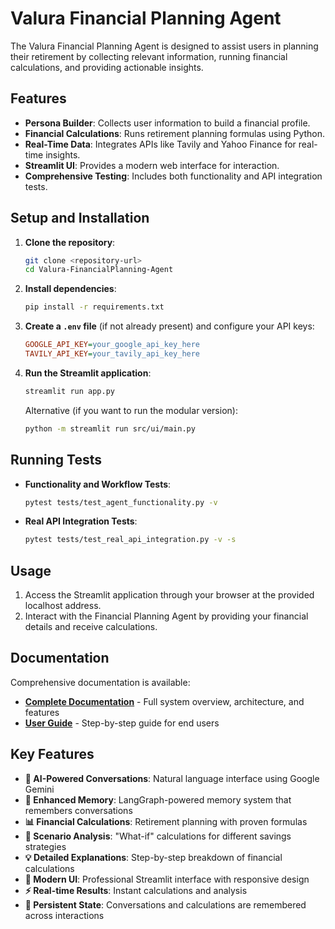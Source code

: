 # Valura Financial Planning Agent

The Valura Financial Planning Agent is designed to assist users in planning their retirement by collecting relevant information, running financial calculations, and providing actionable insights.

## Features

- **Persona Builder**: Collects user information to build a financial profile.
- **Financial Calculations**: Runs retirement planning formulas using Python.
- **Real-Time Data**: Integrates APIs like Tavily and Yahoo Finance for real-time insights.
- **Streamlit UI**: Provides a modern web interface for interaction.
- **Comprehensive Testing**: Includes both functionality and API integration tests.

## Setup and Installation

1. **Clone the repository**:
   ```bash
   git clone <repository-url>
   cd Valura-FinancialPlanning-Agent
   ```

2. **Install dependencies**:
   ```bash
   pip install -r requirements.txt
   ```

3. **Create a `.env` file** (if not already present) and configure your API keys:
   ```ini
   GOOGLE_API_KEY=your_google_api_key_here
   TAVILY_API_KEY=your_tavily_api_key_here
   ```

4. **Run the Streamlit application**:
   ```bash
   streamlit run app.py
   ```
   
   Alternative (if you want to run the modular version):
   ```bash
   python -m streamlit run src/ui/main.py
   ```

## Running Tests

- **Functionality and Workflow Tests**:
  ```bash
  pytest tests/test_agent_functionality.py -v
  ```

- **Real API Integration Tests**:
  ```bash
  pytest tests/test_real_api_integration.py -v -s
  ```

## Usage

1. Access the Streamlit application through your browser at the provided localhost address.
2. Interact with the Financial Planning Agent by providing your financial details and receive calculations.

## Documentation

Comprehensive documentation is available:

- **[Complete Documentation](docs/DOCUMENTATION.md)** - Full system overview, architecture, and features
- **[User Guide](docs/USER_GUIDE.md)** - Step-by-step guide for end users


## Key Features

- **🤖 AI-Powered Conversations**: Natural language interface using Google Gemini
- **🧠 Enhanced Memory**: LangGraph-powered memory system that remembers conversations
- **📊 Financial Calculations**: Retirement planning with proven formulas
- **🎯 Scenario Analysis**: "What-if" calculations for different savings strategies
- **💡 Detailed Explanations**: Step-by-step breakdown of financial calculations
- **📱 Modern UI**: Professional Streamlit interface with responsive design
- **⚡ Real-time Results**: Instant calculations and analysis
- **🔄 Persistent State**: Conversations and calculations are remembered across interactions

